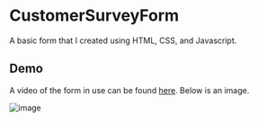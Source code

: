 # CustomerSurveyForm
A basic form that I created using HTML, CSS, and Javascript. 

## Demo

A video of the form in use can be found [here](https://youtu.be/xQo0Mv3OtnQ). Below is an image.

![image](https://user-images.githubusercontent.com/67477587/127751796-1900bddd-11c6-4337-b0b3-644d6afd36b5.png)
